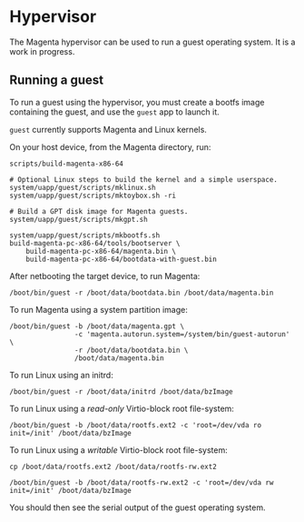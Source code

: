 # Hypervisor

The Magenta hypervisor can be used to run a guest operating system. It is a work
in progress.

## Running a guest

To run a guest using the hypervisor, you must create a bootfs image
containing the guest, and use the `guest` app to launch it.

`guest` currently supports Magenta and Linux kernels.

On your host device, from the Magenta directory, run:

```
scripts/build-magenta-x86-64

# Optional Linux steps to build the kernel and a simple userspace.
system/uapp/guest/scripts/mklinux.sh
system/uapp/guest/scripts/mktoybox.sh -ri

# Build a GPT disk image for Magenta guests.
system/uapp/guest/scripts/mkgpt.sh

system/uapp/guest/scripts/mkbootfs.sh
build-magenta-pc-x86-64/tools/bootserver \
    build-magenta-pc-x86-64/magenta.bin \
    build-magenta-pc-x86-64/bootdata-with-guest.bin
```

After netbooting the target device, to run Magenta:

```
/boot/bin/guest -r /boot/data/bootdata.bin /boot/data/magenta.bin
```
To run Magenta using a system partition image:

```
/boot/bin/guest -b /boot/data/magenta.gpt \
                -c 'magenta.autorun.system=/system/bin/guest-autorun' \
                -r /boot/data/bootdata.bin \
                /boot/data/magenta.bin
```

To run Linux using an initrd:

```
/boot/bin/guest -r /boot/data/initrd /boot/data/bzImage
```

To run Linux using a *read-only* Virtio-block root file-system:

```
/boot/bin/guest -b /boot/data/rootfs.ext2 -c 'root=/dev/vda ro init=/init' /boot/data/bzImage
```

To run Linux using a *writable* Virtio-block root file-system:

```
cp /boot/data/rootfs.ext2 /boot/data/rootfs-rw.ext2

/boot/bin/guest -b /boot/data/rootfs-rw.ext2 -c 'root=/dev/vda rw init=/init' /boot/data/bzImage
```

You should then see the serial output of the guest operating system.
